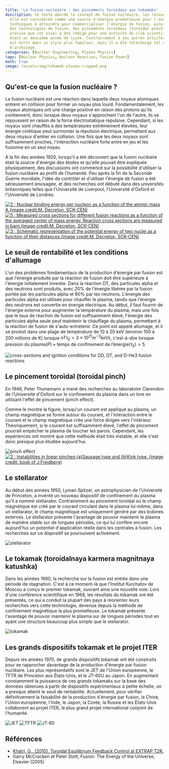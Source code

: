 ```yaml
---
title: 'La fusion nucléaire : des pincements toroïdaux aux tokamaks'
description: Ce texte aborde le concept de fusion nucléaire, les raisons pour lesquelles
  elle est considérée comme une source d'énergie prometteuse pour l'avenir, les objectifs
  techniques à atteindre pour commercialiser l'énergie de fusion, ainsi que l'évolution
  des technologies de fusion, des pincements toroïdaux (toroidal pinch) à ITER.  L'auteur
  précise que cet essai a été rédigé pour une activité de club scientifique lorsqu'il
  était en deuxième année de lycée. Contrairement à ses autres articles, celui-ci
  est écrit dans un style plus familier, mais il a été téléchargé tel quel à des fins
  d'archivage.
categories: [Nuclear Engineering, Plasma Physics]
tags: [Nuclear Physics, Nuclear Reaction, Fusion Power]
math: true
image: /assets/img/tokamak-plasma-cropped.png
---
```

## Qu'est-ce que la fusion nucléaire ?
La fusion nucléaire est une réaction dans laquelle deux noyaux atomiques entrent en collision pour former un noyau plus lourd. Fondamentalement, les noyaux atomiques ont une charge positive en raison des protons qu'ils contiennent, donc lorsque deux noyaux s'approchent l'un de l'autre, ils se repoussent en raison de la force électrostatique répulsive. Cependant, si les noyaux sont chauffés à des températures extrêmement élevées, leur énergie cinétique peut surmonter la répulsion électrique, permettant aux deux noyaux d'entrer en collision. Une fois que les deux noyaux sont suffisamment proches, l'interaction nucléaire forte entre en jeu et les fusionne en un seul noyau.

À la fin des années 1920, lorsqu'il a été découvert que la fusion nucléaire était la source d'énergie des étoiles et qu'elle pouvait être expliquée physiquement, des discussions ont commencé sur la possibilité d'utiliser la fusion nucléaire au profit de l'humanité. Peu après la fin de la Seconde Guerre mondiale, l'idée de contrôler et d'utiliser l'énergie de fusion a été sérieusement envisagée, et des recherches ont débuté dans des universités britanniques telles que l'Université de Liverpool, l'Université d'Oxford et l'Université de Londres.

<a href="https://www.researchgate.net/figure/Nuclear-binding-energy-per-nucleon-as-a-function-of-the-atomic-mass-Aimage-creditM_fig2_275003974"><img src="https://www.researchgate.net/profile/G_Khatri/publication/275003974/figure/fig2/AS:311308386881537@1451233111244/Nuclear-binding-energy-per-nucleon-as-a-function-of-the-atomic-mass-Aimage-creditM.png" alt="2 : Nuclear binding energy per nucleon as a function of the atomic mass A.(image credit:M. Decreton, SCK-CEN)"/></a>
<a href="https://www.researchgate.net/figure/Measured-cross-sections-for-different-fusion-reactions-as-a-function-of-the-averaged_fig5_275003974"><img src="https://www.researchgate.net/profile/G_Khatri/publication/275003974/figure/fig5/AS:311308386881540@1451233111335/Measured-cross-sections-for-different-fusion-reactions-as-a-function-of-the-averaged.png" alt="5 : Measured cross sections for different fusion reactions as a function of the averaged center of mass energy. Reaction cross sections are measured in barn.(image credit:M. Decreton, SCK-CEN)"/></a>
<a href="https://www.researchgate.net/figure/Schematic-representation-of-the-potential-energy-of-two-nuclei-as-a-function-of-their_fig3_275003974"><img src="https://www.researchgate.net/profile/G_Khatri/publication/275003974/figure/fig3/AS:311308386881538@1451233111275/Schematic-representation-of-the-potential-energy-of-two-nuclei-as-a-function-of-their.png" alt="3 : Schematic representation of the potential energy of two nuclei as a function of their distances.(image credit:M. Decreton, SCK-CEN)"/></a>

## Le seuil de rentabilité et les conditions d'allumage
L'un des problèmes fondamentaux de la production d'énergie par fusion est que l'énergie produite par la réaction de fusion doit être supérieure à l'énergie initialement investie. Dans la réaction DT, des particules alpha et des neutrons sont produits, avec 20% de l'énergie libérée par la fusion portée par les particules alpha et 80% par les neutrons. L'énergie des particules alpha est utilisée pour chauffer le plasma, tandis que l'énergie des neutrons est convertie en énergie électrique. Au début, il faut fournir de l'énergie externe pour augmenter la température du plasma, mais une fois que le taux de réaction de fusion est suffisamment élevé, l'énergie des particules alpha seule peut maintenir le chauffage du plasma, permettant à la réaction de fusion de s'auto-entretenir. Ce point est appelé allumage, et il se produit dans une plage de température de 10 à 20 keV (environ 100 à 200 millions de K) lorsque $nT\tau_{E} > 3 \times 10^{21} m^{-3} keVs$, c'est-à-dire lorsque $\text{pression du plasma}(P) \times \text{temps de confinement de l'énergie}(\tau_{E}) > 5$.

![cross-sections and ignition conditions for DD, DT, and D-He3 fusion reactions](/assets/img/fusion-power/cross-sections.png)

## Le pincement toroïdal (toroidal pinch)
En 1946, Peter Thonemann a mené des recherches au laboratoire Clarendon de l'Université d'Oxford sur le confinement du plasma dans un tore en utilisant l'effet de pincement (pinch effect).

Comme le montre la figure, lorsqu'un courant est appliqué au plasma, un champ magnétique se forme autour du courant, et l'interaction entre le courant et le champ magnétique crée une force dirigée vers l'intérieur. Théoriquement, si le courant est suffisamment élevé, l'effet de pincement pourrait empêcher le plasma de toucher les parois. Cependant, les expériences ont montré que cette méthode était très instable, et elle n'est donc presque plus étudiée aujourd'hui.

![pinch effect](/assets/img/fusion-power/pinch-effect.png)  
<a href="https://www.researchgate.net/figure/Instabilities-in-linear-pinchesaSausage-type-and-bKink-type-image-credit-book_fig9_275003974"><img src="https://www.researchgate.net/profile/G_Khatri/publication/275003974/figure/fig9/AS:311308386881544@1451233111528/Instabilities-in-linear-pinchesaSausage-type-and-bKink-type-image-credit-book.png" alt="2 : Instabilities in linear pinches;(a)Sausage type and (b)Kink type. (image credit: book of J.Freidberg)"/></a>

## Le stellarator
Au début des années 1950, Lyman Spitzer, un astrophysicien de l'Université de Princeton, a inventé un nouveau dispositif de confinement du plasma qu'il a nommé stellarator. Contrairement au pincement toroïdal où le champ magnétique est créé par le courant circulant dans le plasma lui-même, dans un stellarator, le champ magnétique est uniquement généré par des bobines externes. Le stellarator présente l'avantage de pouvoir maintenir le plasma de manière stable sur de longues périodes, ce qui lui confère encore aujourd'hui un potentiel d'application réelle dans les centrales à fusion. Les recherches sur ce dispositif se poursuivent activement.

![stellarator](/assets/img/fusion-power/stellarator.png)

## Le tokamak (toroidalnaya karmera magnitnaya katushka)
Dans les années 1960, la recherche sur la fusion est entrée dans une période de stagnation. C'est à ce moment-là que l'Institut Kurchatov de Moscou a conçu le premier tokamak, ouvrant ainsi une nouvelle voie. Lors d'une conférence scientifique en 1968, les résultats du tokamak ont été présentés, ce qui a conduit la plupart des pays à réorienter leurs recherches vers cette technologie, devenue depuis la méthode de confinement magnétique la plus prometteuse. Le tokamak présente l'avantage de pouvoir maintenir le plasma sur de longues périodes tout en ayant une structure beaucoup plus simple que le stellarator.

![tokamak](/assets/img/fusion-power/tokamak.png)

## Les grands dispositifs tokamak et le projet ITER
Depuis les années 1970, de grands dispositifs tokamak ont été construits pour se rapprocher davantage de la production d'énergie par fusion nucléaire. Les plus représentatifs sont le JET de l'Union européenne, le TFTR de Princeton aux États-Unis, et le JT-60U au Japon. En augmentant constamment la puissance de ces grands tokamaks sur la base des données obtenues à partir de dispositifs expérimentaux à petite échelle, on a presque atteint le seuil de rentabilité. Actuellement, pour vérifier définitivement la faisabilité de la production d'énergie par fusion, la Chine, l'Union européenne, l'Inde, le Japon, la Corée, la Russie et les États-Unis collaborent au projet ITER, le plus grand projet international conjoint de l'humanité.

![JET](/assets/img/fusion-power/JET.png)
![TFTR](/assets/img/fusion-power/TFTR.png)
![JT-60](/assets/img/fusion-power/JT-60.png)

## Références
- [Khatri, G.. (2010). Toroidal Equilibrium Feedback Control at EXTRAP T2R.](https://www.researchgate.net/publication/275003974_Toroidal_Equilibrium_Feedback_Control_at_EXTRAP_T2R)
- Garry McCracken et Peter Stott, Fusion: The Energy of the Universe, Elsevier (2005)
